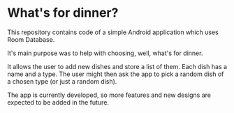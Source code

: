 # What's for dinner?

This repository contains code of a simple Android application which uses Room Database.

It's main purpose was to help with choosing, well, what's for dinner.

It allows the user to add new dishes and store a list of them. Each dish has a name and a type. The user might then ask the app to pick a random dish of a chosen type (or just a random dish).

The app is currently developed, so more features and new designs are expected to be added in the future.
